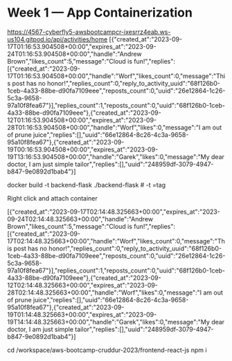 # Week 1 — App Containerization


https://4567-cyberfly5-awsbootcampcr-ixesrrz4eab.ws-us104.gitpod.io/api/activities/home
[{"created_at":"2023-09-17T01:16:53.904508+00:00","expires_at":"2023-09-24T01:16:53.904508+00:00","handle":"Andrew Brown","likes_count":5,"message":"Cloud is fun!","replies":[{"created_at":"2023-09-17T01:16:53.904508+00:00","handle":"Worf","likes_count":0,"message":"This post has no honor!","replies_count":0,"reply_to_activity_uuid":"68f126b0-1ceb-4a33-88be-d90fa7109eee","reposts_count":0,"uuid":"26e12864-1c26-5c3a-9658-97a10f8fea67"}],"replies_count":1,"reposts_count":0,"uuid":"68f126b0-1ceb-4a33-88be-d90fa7109eee"},{"created_at":"2023-09-12T01:16:53.904508+00:00","expires_at":"2023-09-28T01:16:53.904508+00:00","handle":"Worf","likes":0,"message":"I am out of prune juice","replies":[],"uuid":"66e12864-8c26-4c3a-9658-95a10f8fea67"},{"created_at":"2023-09-19T00:16:53.904508+00:00","expires_at":"2023-09-19T13:16:53.904508+00:00","handle":"Garek","likes":0,"message":"My dear doctor, I am just simple tailor","replies":[],"uuid":"248959df-3079-4947-b847-9e0892d1bab4"}]

docker build -t backend-flask ./backend-flask  # -t =tag

Right click and attach container
 
[{"created_at":"2023-09-17T02:14:48.325663+00:00","expires_at":"2023-09-24T02:14:48.325663+00:00","handle":"Andrew Brown","likes_count":5,"message":"Cloud is fun!","replies":[{"created_at":"2023-09-17T02:14:48.325663+00:00","handle":"Worf","likes_count":0,"message":"This post has no honor!","replies_count":0,"reply_to_activity_uuid":"68f126b0-1ceb-4a33-88be-d90fa7109eee","reposts_count":0,"uuid":"26e12864-1c26-5c3a-9658-97a10f8fea67"}],"replies_count":1,"reposts_count":0,"uuid":"68f126b0-1ceb-4a33-88be-d90fa7109eee"},{"created_at":"2023-09-12T02:14:48.325663+00:00","expires_at":"2023-09-28T02:14:48.325663+00:00","handle":"Worf","likes":0,"message":"I am out of prune juice","replies":[],"uuid":"66e12864-8c26-4c3a-9658-95a10f8fea67"},{"created_at":"2023-09-19T01:14:48.325663+00:00","expires_at":"2023-09-19T14:14:48.325663+00:00","handle":"Garek","likes":0,"message":"My dear doctor, I am just simple tailor","replies":[],"uuid":"248959df-3079-4947-b847-9e0892d1bab4"}]

cd /workspace/aws-bootcamp-cruddur-2023/frontend-react-js
npm i
